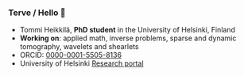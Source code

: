 ### Terve / Hello :wave:
- Tommi Heikkilä, **PhD student** in the University of Helsinki, Finland
- **Working on**: applied math, inverse problems, sparse and dynamic tomography, wavelets and shearlets
- ORCID: [0000-0001-5505-8136](https://orcid.org/0000-0001-5505-8136)
- University of Helsinki [Research portal](https://researchportal.helsinki.fi/en/persons/tommi-heikkil%C3%A4)